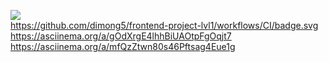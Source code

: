 <a href="https://codeclimate.com/github/dimong5/frontend-project-lvl1/maintainability"><img src="https://api.codeclimate.com/v1/badges/764945c4b88258bedc67/maintainability" /></a><br>
https://github.com/dimong5/frontend-project-lvl1/workflows/CI/badge.svg <br>
https://asciinema.org/a/gOdXrgE4lhhBiUAOtpFgOqjt7 <br>
https://asciinema.org/a/mfQzZtwn80s46Pftsag4Eue1g